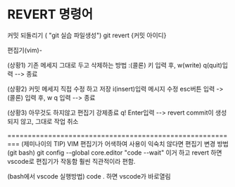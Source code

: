 # REVERT 명령어

커밋 되돌리기 ( "git 실습 파일생성")
git revert {커밋 아이디}

편집기(vim)-

(상황1) 기존 메세지 그대로 두고 삭제하는 방법
:(콜론) 키 입력 후, w(write) q(quit)입력
--> 종료

(상황2) 커밋 메세지 직접 수정 하고 저장
i(insert)입력
메시지 수정
esc버튼 입력
-> (콜론) 입력 후, w q 입력
--> 종료

(상황3) 아무것도 하지않고 편집기 강제종료
q! Enter입력
--> revert commit이 생성되지 않고, 그대로 작업 취소

=========================================================
(제미나이의 TIP)
VIM 편집기가 어색하여 사용이 익숙치 않다면 편집기 변경 방법(git bash)
git config --global core.editor "code --wait"
 이거 하고 revert 하면 vscode로 편집기가 작동함 훨씬 직관적이라 편함.

(bash에서 vscode 실행방법)
 code . 하면 vscode가 바로열림